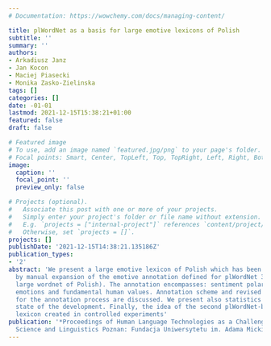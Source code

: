 ```yaml
---
# Documentation: https://wowchemy.com/docs/managing-content/

title: plWordNet as a basis for large emotive lexicons of Polish
subtitle: ''
summary: ''
authors:
- Arkadiusz Janz
- Jan Kocon
- Maciej Piasecki
- Monika Zasko-Zielinska
tags: []
categories: []
date: -01-01
lastmod: 2021-12-15T15:38:21+01:00
featured: false
draft: false

# Featured image
# To use, add an image named `featured.jpg/png` to your page's folder.
# Focal points: Smart, Center, TopLeft, Top, TopRight, Left, Right, BottomLeft, Bottom, BottomRight.
image:
  caption: ''
  focal_point: ''
  preview_only: false

# Projects (optional).
#   Associate this post with one or more of your projects.
#   Simply enter your project's folder or file name without extension.
#   E.g. `projects = ["internal-project"]` references `content/project/deep-learning/index.md`.
#   Otherwise, set `projects = []`.
projects: []
publishDate: '2021-12-15T14:38:21.135186Z'
publication_types:
- '2'
abstract: 'We present a large emotive lexicon of Polish which has been constructed
  by manual expansion of the emotive annotation defined for plWordNet 3.0 emo (a very
  large wordnet of Polish). The annotation encompasses: sentiment polarity, basic
  emotions and fundamental human values. Annotation scheme and revised guidelines
  for the annotation process are discussed. We present also statistics for the contemporary
  state of the development. Finally, the idea of the second plWordNet-based emotive
  lexicon created in controlled experiments'
publication: '*Proceedings of Human Language Technologies as a Challenge for Computer
  Science and Linguistics Poznan: Fundacja Uniwersytetu im. Adama Mickiewicza w Poznaniu*'
---
```

